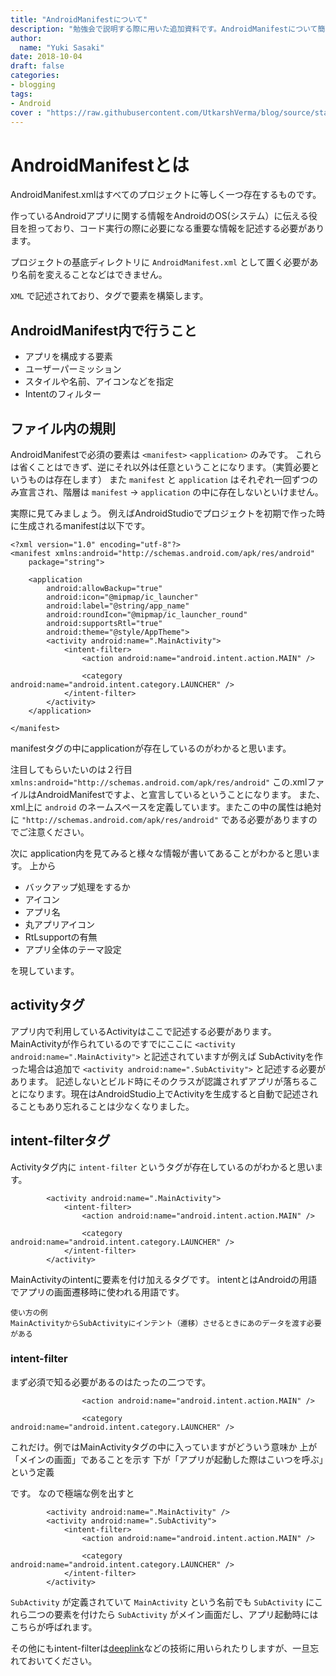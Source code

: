 ```yaml
---
title: "AndroidManifestについて"
description: "勉強会で説明する際に用いた追加資料です。AndroidManifestについて簡単なマトメになっています。"
author:
  name: "Yuki Sasaki"
date: 2018-10-04
draft: false
categories:
- blogging
tags:
- Android
cover : "https://raw.githubusercontent.com/UtkarshVerma/blog/source/static/images/gci/gci-thumb.png"
---
```


# AndroidManifestとは
AndroidManifest.xmlはすべてのプロジェクトに等しく一つ存在するものです。

作っているAndroidアプリに関する情報をAndroidのOS(システム）に伝える役目を担っており、コード実行の際に必要になる重要な情報を記述する必要があります。

プロジェクトの基底ディレクトリに `AndroidManifest.xml` として置く必要があり名前を変えることなどはできません。

`XML` で記述されており、タグで要素を構築します。

## AndroidManifest内で行うこと

- アプリを構成する要素
- ユーザーパーミッション
- スタイルや名前、アイコンなどを指定
- Intentのフィルター

## ファイル内の規則

AndroidManifestで必須の要素は `<manifest>` `<application>` のみです。
これらは省くことはできず、逆にそれ以外は任意ということになります。（実質必要というものは存在します）
また `manifest` と `application` はそれぞれ一回ずつのみ宣言され、階層は `manifest` -> `application` の中に存在しないといけません。

実際に見てみましょう。
例えばAndroidStudioでプロジェクトを初期で作った時に生成されるmanifestは以下です。

```
<?xml version="1.0" encoding="utf-8"?>
<manifest xmlns:android="http://schemas.android.com/apk/res/android"
    package="string">

    <application
        android:allowBackup="true"
        android:icon="@mipmap/ic_launcher"
        android:label="@string/app_name"
        android:roundIcon="@mipmap/ic_launcher_round"
        android:supportsRtl="true"
        android:theme="@style/AppTheme">
        <activity android:name=".MainActivity">
            <intent-filter>
                <action android:name="android.intent.action.MAIN" />

                <category android:name="android.intent.category.LAUNCHER" />
            </intent-filter>
        </activity>
    </application>

</manifest>
```

manifestタグの中にapplicationが存在しているのがわかると思います。

注目してもらいたいのは２行目 `xmlns:android="http://schemas.android.com/apk/res/android"`
この.xmlファイルはAndroidManifestですよ、と宣言しているということになります。
また、xml上に `android` のネームスペースを定義しています。またこの中の属性は絶対に `"http://schemas.android.com/apk/res/android"` である必要がありますのでご注意ください。

次に application内を見てみると様々な情報が書いてあることがわかると思います。
上から

- バックアップ処理をするか
- アイコン
- アプリ名
- 丸アプリアイコン
- RtLsupportの有無
- アプリ全体のテーマ設定

を現しています。

## activityタグ
アプリ内で利用しているActivityはここで記述する必要があります。
MainActivityが作られているのですでにここに `<activity android:name=".MainActivity">` と記述されていますが例えば SubActivityを作った場合は追加で `<activity android:name=".SubActivity">` と記述する必要があります。
記述しないとビルド時にそのクラスが認識されずアプリが落ちることになります。現在はAndroidStudio上でActivityを生成すると自動で記述されることもあり忘れることは少なくなりました。

## intent-filterタグ
Activityタグ内に `intent-filter` というタグが存在しているのがわかると思います。
```
        <activity android:name=".MainActivity">
            <intent-filter>
                <action android:name="android.intent.action.MAIN" />

                <category android:name="android.intent.category.LAUNCHER" />
            </intent-filter>
        </activity>
```

MainActivityのintentに要素を付け加えるタグです。
intentとはAndroidの用語でアプリの画面遷移時に使われる用語です。

```
使い方の例
MainActivityからSubActivityにインテント（遷移）させるときにあのデータを渡す必要がある
```

### intent-filter
まず必須で知る必要があるのはたったの二つです。

```
                <action android:name="android.intent.action.MAIN" />

                <category android:name="android.intent.category.LAUNCHER" />
```

これだけ。例ではMainActivityタグの中に入っていますがどういう意味か
上が「メインの画面」であることを示す
下が「アプリが起動した際はこいつを呼ぶ」という定義

です。
なので極端な例を出すと

```
        <activity android:name=".MainActivity" />
        <activity android:name=".SubActivity">
            <intent-filter>
                <action android:name="android.intent.action.MAIN" />

                <category android:name="android.intent.category.LAUNCHER" />
            </intent-filter>
        </activity>
```

`SubActivity` が定義されていて `MainActivity` という名前でも `SubActivity` にこれら二つの要素を付けたら `SubActivity` がメイン画面だし、アプリ起動時にはこちらが呼ばれます。


その他にもintent-filterは[deeplink](https://medium.com/raccoonwallet/raccoonwallet%E3%81%AFdeeplink%E3%81%AB%E5%AF%BE%E5%BF%9C%E3%81%97%E3%81%A6%E3%81%84%E3%82%8B%E8%A9%B1-21621a685fc3)などの技術に用いられたりしますが、一旦忘れておいてください。